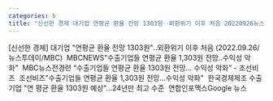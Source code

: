 ```yaml
---
categories: b
title: "신선한 경제 대기업 연평균 환율 전망 1303원‥외환위기 이후 처음 20220926뉴스투데이MBC  MBCNEWS"
---
```

[신선한 경제] 대기업 "연평균 환율 전망 1303원"‥외환위기 이후 처음 (2022.09.26/뉴스투데이/MBC)&nbsp;&nbsp;MBCNEWS"수출기업들 연평균 환율 1,303원 전망‥수익성 악화"&nbsp;&nbsp;MBC뉴스전경련 “수출기업들 연평균 환율 1303원 전망… 수익성 악화” - 조선비즈&nbsp;&nbsp;조선비즈"수출기업들 연평균 환율 1,303원 전망…수익성 악화"&nbsp;&nbsp;한국경제제조 수출기업 "연 평균 환율 1303원 예상"…24년만 최고 수준&nbsp;&nbsp;연합인포맥스Google 뉴스